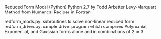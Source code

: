 Reduced Form Model (Python)
Python 2.7 by Todd Arbetter
Levy-Marquart Method from Numerical Recipes in Fortran

redform_mods.py:  subroutines to solve non-linear reduced form
redform_driver.py: sample driver program which compares Polynomial, Exponential, and Gaussian forms alone and in combinations of 2 or 3
